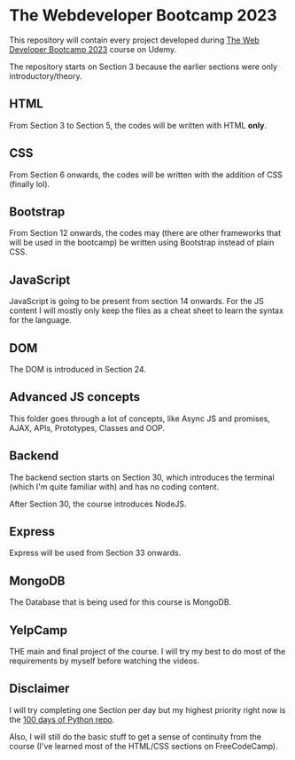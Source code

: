 # The Webdeveloper Bootcamp 2023

This repository will contain every project developed during <a
href=https://www.udemy.com/course/the-web-developer-bootcamp/>The Web Developer
Bootcamp 2023</a> course on Udemy.

The repository starts on Section 3 because the earlier sections were only
introductory/theory.

## HTML
From Section 3 to Section 5, the codes will be written with HTML <b>only</b>.

## CSS
From Section 6 onwards, the codes will be written with the addition of CSS
(finally lol).

## Bootstrap
From Section 12 onwards, the codes may (there are other frameworks that will
be used in the bootcamp) be written using Bootstrap instead of plain CSS.

## JavaScript
JavaScript is going to be present from section 14 onwards. For the JS content I
will mostly only keep the files as a cheat sheet to learn the syntax for the
language.

## DOM
The DOM is introduced in Section 24.

## Advanced JS concepts
This folder goes through a lot of concepts, like Async JS and promises, AJAX,
APIs, Prototypes, Classes and OOP.

## Backend
The backend section starts on Section 30, which introduces the terminal (which
I'm quite familiar with) and has no coding content.

After Section 30, the course introduces NodeJS.

## Express
Express will be used from Section 33 onwards.

## MongoDB
The Database that is being used for this course is MongoDB.

## YelpCamp
THE main and final project of the course. I will try my best to do most of the
requirements by myself before watching the videos.

## Disclaimer
I will try completing one Section per day but my highest priority right now is
the <a href=https://github.com/Grellheist/100-days-of-python>100 days of Python
repo</a>.

Also, I will still do the basic stuff to get a sense of continuity from the
course (I've learned most of the HTML/CSS sections on FreeCodeCamp).
